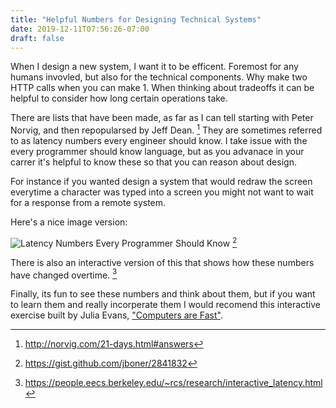 ```yaml
---
title: "Helpful Numbers for Designing Technical Systems"
date: 2019-12-11T07:56:26-07:00
draft: false
---
```


When I design a new system, I want it to be efficent. Foremost for any humans invovled, but also for the technical components. Why make two HTTP calls when you can make 1. When thinking about tradeoffs it can be helpful to consider how long certain operations take.

There are lists that have been made, as far as I can tell starting with Peter Norvig, and then repopularsed by Jeff Dean. [^norvig] They are sometimes referred to as latency numbers every engineer should know. I take issue with the every programmer should know language, but as you advanace in your carrer it's helpful to know these so that you can reason about design.

For instance if you wanted design a system that would redraw the screen everytime a character was typed into a screen you might not want to wait for a response from a remote system.

Here's a nice image version:

![Latency Numbers Every Programmer Should Know](http://i.imgur.com/k0t1e.png) [^gist]

There is also an interactive version of this that shows how these numbers have changed overtime. [^overtime]

Finally, its fun to see these numbers and think about them, but if you want to learn them and really incorperate them I would recomend this interactive exercise built by Julia Evans, ["Computers are Fast"](https://computers-are-fast.github.io/).

[^norvig]: http://norvig.com/21-days.html#answers
[^gist]: https://gist.github.com/jboner/2841832
[^overtime]: https://people.eecs.berkeley.edu/~rcs/research/interactive_latency.html

